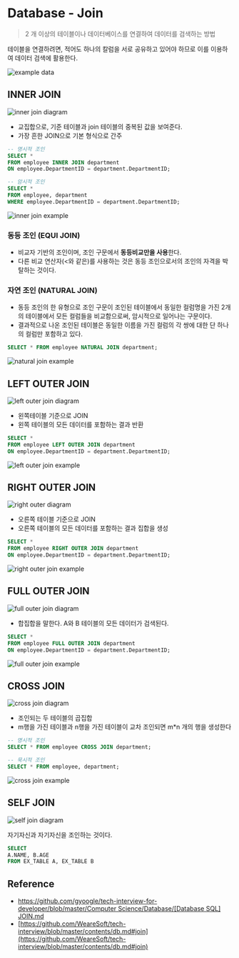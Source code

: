 # Database - Join

> 2 개 이상의 테이블이나 데이터베이스를 연결하여 데이터를 검색하는 방법

테이블을 연결하려면, 적어도 하나의 칼럼을 서로 공유하고 있어야 하므로 이를 이용하여 데이터 검색에 활용한다.

![example data](./image/example_data.png)

## INNER JOIN

![inner join diagram](./image/inner_join_diagram.png)

- 교집합으로, 기준 테이블과 join 테이블의 중복된 값을 보여준다.
- 가장 흔한 JOIN으로 기본 형식으로 간주

```sql
-- 명시적 조인
SELECT *
FROM employee INNER JOIN department
ON employee.DepartmentID = department.DepartmentID;
```

```sql
-- 암시적 조인
SELECT *
FROM employee, department
WHERE employee.DepartmentID = department.DepartmentID;
```

![inner join example](./image/inner_join_example.png)

### 동등 조인 (EQUI JOIN)

- 비교자 기반의 조인이며, 조인 구문에서 **동등비교만을 사용**한다.
- 다른 비교 연산자(<와 같은)를 사용하는 것은 동등 조인으로서의 조인의 자격을 박탈하는 것이다.

### 자연 조인 (NATURAL JOIN)

- 동등 조인의 한 유형으로 조인 구문이 조인된 테이블에서 동일한 컬럼명을 가진 2개의 테이블에서 모든 컬럼들을 비교함으로써, 암시적으로 일어나는 구문이다.
- 결과적으로 나온 조인된 테이블은 동일한 이름을 가진 컬럼의 각 쌍에 대한 단 하나의 컬럼만 포함하고 있다.

```sql
SELECT * FROM employee NATURAL JOIN department;
```

![natural join example](./image/natural_join_example.png)

## LEFT OUTER JOIN

![left outer join diagram](./image/left_outer_join_diagram.png)

- 왼쪽테이블 기준으로 JOIN
- 왼쪽 테이블의 모든 데이터를 포함하는 결과 반환

```sql
SELECT *
FROM employee LEFT OUTER JOIN department
ON employee.DepartmentID = department.DepartmentID;
```

![left outer join example](./image/left_outer_join_example.png)

## RIGHT OUTER JOIN

![right outer diagram](./image/right_outer_join_diagram.png)

- 오른쪽 테이블 기준으로 JOIN
- 오른쪽 테이블의 모든 데이터를 포함하는 결과 집합을 생성

```sql
SELECT *
FROM employee RIGHT OUTER JOIN department
ON employee.DepartmentID = department.DepartmentID;
```

![right outer join example](./image/right_outer_join_example.png)

## FULL OUTER JOIN

![full outer join diagram](./image/full_outer_join_diagram.png)

- 합집합을 말한다. A와 B 테이블의 모든 데이터가 검색된다.

```sql
SELECT *
FROM employee FULL OUTER JOIN department
ON employee.DepartmentID = department.DepartmentID;
```

![full outer join example](./image/full_outer_join_example.png)

## CROSS JOIN

![cross join diagram](./image/crosss_join_diagram.png)

- 조인되는 두 테이블의 곱집합
- m행을 가진 테이블과 n행을 가진 테이블이 교차 조인되면 m*n 개의 행을 생성한다

```sql
-- 명시적 조인
SELECT * FROM employee CROSS JOIN department;
```

```sql
-- 묵시적 조인
SELECT * FROM employee, department;
```

![cross join example](./image/cross_join_example.png)

## SELF JOIN

![self join diagram](./image/self_join_diagram.png)

자기자신과 자기자신을 조인하는 것이다.

```sql
SELECT
A.NAME, B.AGE
FROM EX_TABLE A, EX_TABLE B
```

## Reference

- [https://github.com/gyoogle/tech-interview-for-developer/blob/master/Computer Science/Database/[Database SQL] JOIN.md](https://github.com/gyoogle/tech-interview-for-developer/blob/master/Computer%20Science/Database/%5BDatabase%20SQL%5D%20JOIN.md)
- [https://github.com/WeareSoft/tech-interview/blob/master/contents/db.md#join](https://github.com/WeareSoft/tech-interview/blob/master/contents/db.md#join)
